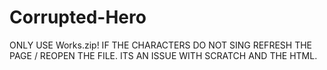 # Corrupted-Hero
ONLY USE Works.zip! 
IF THE CHARACTERS DO NOT SING REFRESH THE PAGE / REOPEN THE FILE. ITS AN ISSUE WITH SCRATCH AND THE HTML.
